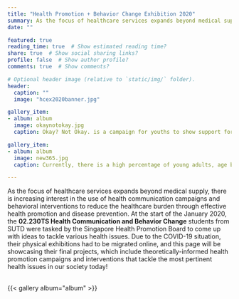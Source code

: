 ```yaml
---
title: "Health Promotion + Behavior Change Exhibition 2020"
summary: As the focus of healthcare services expands beyond medical supply, there is increasing interest in the use of health communication campaigns and behavioral interventions to reduce the healthcare burden through effective health promotion and disease prevention. At the start of the January 2020, the 02.230TS Health Communication and Behavior Change students from SUTD were tasked by the Singapore Health Promotion Board to come up with ideas to tackle various health issues. 
date: ""

featured: true
reading_time: true  # Show estimated reading time?
share: true  # Show social sharing links?
profile: false  # Show author profile?
comments: true  # Show comments?

# Optional header image (relative to `static/img/` folder).
header:
  caption: ""
  image: "hcex2020banner.jpg"

gallery_item:
- album: album
  image: okaynotokay.jpg
  caption: Okay? Not Okay. is a campaign for youths to show support for those fighting depression, encouraging help-seeking behaviour among depressed individuals. According to The Stage Model of Self-Stigma (SMSS), the public stigma that people suffering from depression are weak leads to internalization and self-stigmatization in depressed individuals. The Theory of Planned Behaviour (TPB) further explains why resultant negative attitudes account for low rates of help-seeking behaviour. To address this “treatment gap”, we formulated a 3-pronged approach aimed at invoking attitudinal and behavioural changes in the community. Firstly, the EAST framework is used to create positive attitudes towards depression in the #itsok2notbeok challenge. Individuals can show their support for depression through an easy and interactive way - Instagram Stories. This reduces public stigma via the bandwagon effect. Secondly, the main Instagram page shares experiences of individuals living with depression, and educates the public about the illness. Motivational posts increase control beliefs of depressed individuals (TPB). Sharers will also reduce self-stigmatization after opening up (SMSS). Lastly, viewers can participate in activities and moderated discussions on Instagram Live to interact with peers who overcame depression. Based on Allport’s intergroup contact theory, this direct contact with the stigmatised group further reduces negative public stigma. 

gallery_item:
- album: album
  image: new365.jpg
  caption: Currently, there is a high percentage of young adults, age between 17 to 24 that are leading a sedentary lifestyle at home due to prolonged sitting and too little movement in their daily lives. HPB is aware of the problems of sedentary lifestyle and has created the Healthy365 app to tackle this issue. However, it might not be that effective in targeting youths as research has shown that only 20-25% of tertiary and post-tertiary have downloaded the app and less than half of them are active users. One reason could be due to the complicated and unintuitive UI of the app which discourages young adults from using. Our proposed solution is to reinvent the UI of the Healthy365 app, with additional features to it. One of them is the active exercise planner which will aid app users in actively planning out their exercise routines weekly. It includes features such as rankings, group incentives and stretched goals with groups. Additionally, we designed the app icon to mimic the users’ level of activeness in exercising. Hence, we hope our proposed solution will be able to intrigue the young adults into using the healthy365 app and exercise more actively.

---
```

As the focus of healthcare services expands beyond medical supply, there is increasing interest in the use of health communication campaigns and behavioral interventions to reduce the healthcare burden through effective health promotion and disease prevention. At the start of the January 2020, the **02.230TS Health Communication and Behavior Change** students from SUTD were tasked by the Singapore Health Promotion Board to come up with ideas to tackle various health issues. Due to the COVID-19 situation, their physical exhibitions had to be migrated online, and this page will be showcasing their final projects, which include theoretically-informed health promotion campaigns and interventions that tackle the most pertinent health issues in our society today! <br/> <br/>

{{< gallery album="album" >}}
